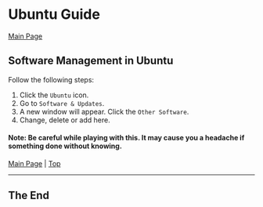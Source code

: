 <a id="top"></a>
# Ubuntu Guide

[Main Page](README.md)

## Software Management in Ubuntu

Follow the following steps:

1. Click the `Ubuntu` icon.
2. Go to `Software & Updates`.
3. A new window will appear. Click the `Other Software`.
4. Change, delete or add here.

#### Note: Be careful while playing with this. It may cause you a headache if something done without knowing.

[Main Page](README.md) | [Top](#top)

---

## The End
